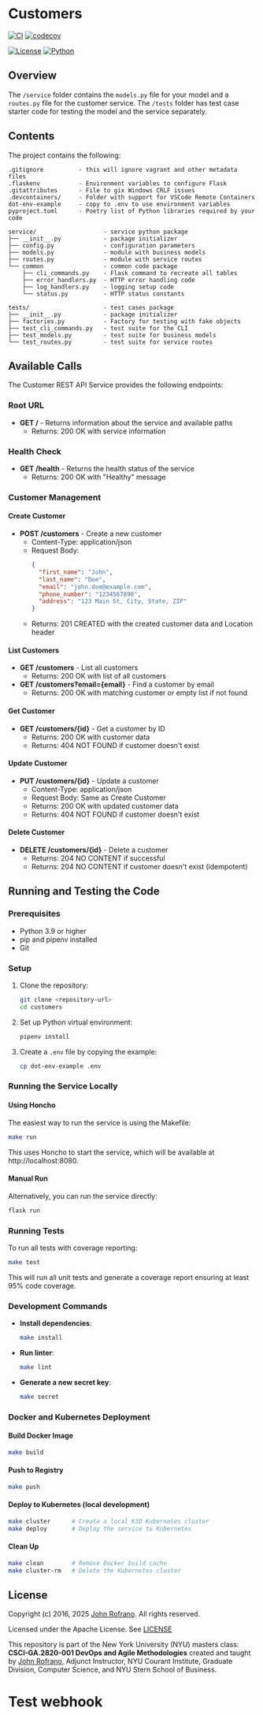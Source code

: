 # Customers

[![CI](https://github.com/CSCI-GA-2820-SU25-001/customers/actions/workflows/ci.yml/badge.svg)](https://github.com/CSCI-GA-2820-SU25-001/customers/actions/workflows/ci.yml)
[![codecov](https://codecov.io/gh/CSCI-GA-2820-SU25-001/customers/graph/badge.svg?token=ADIP2ENTMG)](https://codecov.io/gh/CSCI-GA-2820-SU25-001/customers)

[![License](https://img.shields.io/badge/License-Apache_2.0-blue.svg)](https://opensource.org/licenses/Apache-2.0)
[![Python](https://img.shields.io/badge/Language-Python-blue.svg)](https://python.org/)

## Overview

The `/service` folder contains the `models.py` file for your model and a `routes.py` file for the customer service. The `/tests` folder has test case starter code for testing the model and the service separately.

## Contents

The project contains the following:

```text
.gitignore          - this will ignore vagrant and other metadata files
.flaskenv           - Environment variables to configure Flask
.gitattributes      - File to gix Windows CRLF issues
.devcontainers/     - Folder with support for VSCode Remote Containers
dot-env-example     - copy to .env to use environment variables
pyproject.toml      - Poetry list of Python libraries required by your code

service/                   - service python package
├── __init__.py            - package initializer
├── config.py              - configuration parameters
├── models.py              - module with business models
├── routes.py              - module with service routes
└── common                 - common code package
    ├── cli_commands.py    - Flask command to recreate all tables
    ├── error_handlers.py  - HTTP error handling code
    ├── log_handlers.py    - logging setup code
    └── status.py          - HTTP status constants

tests/                     - test cases package
├── __init__.py            - package initializer
├── factories.py           - Factory for testing with fake objects
├── test_cli_commands.py   - test suite for the CLI
├── test_models.py         - test suite for business models
└── test_routes.py         - test suite for service routes
```

## Available Calls

The Customer REST API Service provides the following endpoints:

### Root URL
- **GET /** - Returns information about the service and available paths
  - Returns: 200 OK with service information

### Health Check
- **GET /health** - Returns the health status of the service
  - Returns: 200 OK with "Healthy" message

### Customer Management

#### Create Customer
- **POST /customers** - Create a new customer
  - Content-Type: application/json
  - Request Body:
    ```json
    {
      "first_name": "John",
      "last_name": "Doe",
      "email": "john.doe@example.com",
      "phone_number": "1234567890",
      "address": "123 Main St, City, State, ZIP"
    }
    ```
  - Returns: 201 CREATED with the created customer data and Location header

#### List Customers
- **GET /customers** - List all customers
  - Returns: 200 OK with list of all customers
- **GET /customers?email={email}** - Find a customer by email
  - Returns: 200 OK with matching customer or empty list if not found

#### Get Customer
- **GET /customers/{id}** - Get a customer by ID
  - Returns: 200 OK with customer data
  - Returns: 404 NOT FOUND if customer doesn't exist

#### Update Customer
- **PUT /customers/{id}** - Update a customer
  - Content-Type: application/json
  - Request Body: Same as Create Customer
  - Returns: 200 OK with updated customer data
  - Returns: 404 NOT FOUND if customer doesn't exist

#### Delete Customer
- **DELETE /customers/{id}** - Delete a customer
  - Returns: 204 NO CONTENT if successful
  - Returns: 204 NO CONTENT if customer doesn't exist (idempotent)

## Running and Testing the Code

### Prerequisites
- Python 3.9 or higher
- pip and pipenv installed
- Git

### Setup
1. Clone the repository:
   ```bash
   git clone <repository-url>
   cd customers
   ```

2. Set up Python virtual environment:
   ```bash
   pipenv install
   ```

3. Create a `.env` file by copying the example:
   ```bash
   cp dot-env-example .env
   ```

### Running the Service Locally

#### Using Honcho
The easiest way to run the service is using the Makefile:
```bash
make run
```

This uses Honcho to start the service, which will be available at http://localhost:8080.

#### Manual Run
Alternatively, you can run the service directly:
```bash
flask run
```

### Running Tests
To run all tests with coverage reporting:
```bash
make test
```

This will run all unit tests and generate a coverage report ensuring at least 95% code coverage.

### Development Commands

- **Install dependencies**:
  ```bash
  make install
  ```

- **Run linter**:
  ```bash
  make lint
  ```

- **Generate a new secret key**:
  ```bash
  make secret
  ```

### Docker and Kubernetes Deployment

#### Build Docker Image
```bash
make build
```

#### Push to Registry
```bash
make push
```

#### Deploy to Kubernetes (local development)
```bash
make cluster      # Create a local K3D Kubernetes cluster
make deploy       # Deploy the service to Kubernetes
```

#### Clean Up
```bash
make clean        # Remove Docker build cache
make cluster-rm   # Delete the Kubernetes cluster
```

## License

Copyright (c) 2016, 2025 [John Rofrano](https://www.linkedin.com/in/JohnRofrano/). All rights reserved.

Licensed under the Apache License. See [LICENSE](LICENSE)

This repository is part of the New York University (NYU) masters class: **CSCI-GA.2820-001 DevOps and Agile Methodologies** created and taught by [John Rofrano](https://cs.nyu.edu/~rofrano/), Adjunct Instructor, NYU Courant Institute, Graduate Division, Computer Science, and NYU Stern School of Business.
# Test webhook
